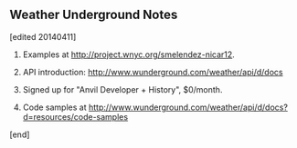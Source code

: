 ## Weather Underground Notes

[edited 20140411]

1. Examples at http://project.wnyc.org/smelendez-nicar12.

1. API introduction: http://www.wunderground.com/weather/api/d/docs

1. Signed up for "Anvil Developer + History", $0/month.

1. Code samples at http://www.wunderground.com/weather/api/d/docs?d=resources/code-samples

[end]
